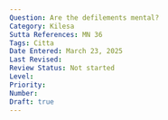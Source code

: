 ```yaml
---
Question: Are the defilements mental?
Category: Kilesa
Sutta References: MN 36
Tags: Citta
Date Entered: March 23, 2025
Last Revised:
Review Status: Not started
Level: 
Priority: 
Number: 
Draft: true
---
```

